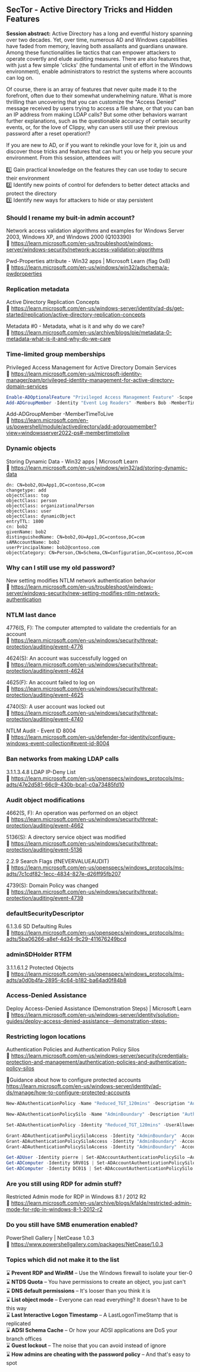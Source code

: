 ## SecTor - Active Directory Tricks and Hidden Features

**Session abstract:**
Active Directory has a long and eventful history spanning over two decades. Yet, over time, numerous AD and Windows capabilities have faded from memory, leaving both assailants and guardians unaware. Among these functionalities lie tactics that can empower attackers to operate covertly and elude auditing measures. There are also features that, with just a few simple 'clicks' (the fundamental unit of effort in the Windows environment), enable administrators to restrict the systems where accounts can log on.

Of course, there is an array of features that never quite made it to the forefront, often due to their somewhat underwhelming nature. What is more thrilling than uncovering that you can customize the "Access Denied" message received by users trying to access a file share, or that you can ban an IP address from making LDAP calls? But some other behaviors warrant further explanations, such as the questionable accuracy of certain security events, or, for the love of Clippy, why can users still use their previous password after a reset operation!?

If you are new to AD, or if you want to rekindle your love for it, join us and discover those tricks and features that can hurt you or help you secure your environment. From this session, attendees will:

1️⃣ Gain practical knowledge on the features they can use today to secure their environment   
2️⃣ Identify new points of control for defenders to better detect attacks and protect the directory   
3️⃣  Identify new ways for attackers to hide or stay persistent

### Should I rename my buit-in admin account?

Network access validation algorithms and examples for Windows Server 2003, Windows XP, and Windows 2000 (Q103390)   
🔗 https://learn.microsoft.com/en-us/troubleshoot/windows-server/windows-security/network-access-validation-algorithms

Pwd-Properties attribute - Win32 apps | Microsoft Learn  (flag 0x8)   
🔗 https://learn.microsoft.com/en-us/windows/win32/adschema/a-pwdproperties 


### Replication metadata

Active Directory Replication Concepts   
🔗 https://learn.microsoft.com/en-us/windows-server/identity/ad-ds/get-started/replication/active-directory-replication-concepts

Metadata #0 - Metadata, what is it and why do we care?   
🔗 https://learn.microsoft.com/en-us/archive/blogs/pie/metadata-0-metadata-what-is-it-and-why-do-we-care


### Time-limited group memberships

Privileged Access Management for Active Directory Domain Services   
🔗 https://learn.microsoft.com/en-us/microsoft-identity-manager/pam/privileged-identity-management-for-active-directory-domain-services

```PowerShell
Enable-ADOptionalFeature "Privileged Access Management Feature" -Scope ForestOrConfigurationSet  -Target contoso.com
Add-ADGroupMember -Identity "Event Log Readers" -Members Bob -MemberTimeToLive (New-TimeSpan -Minutes 45) 
```

Add-ADGroupMember -MemberTimeToLive    
🔗 https://learn.microsoft.com/en-us/powershell/module/activedirectory/add-adgroupmember?view=windowsserver2022-ps#-membertimetolive


### Dynamic objects 

Storing Dynamic Data - Win32 apps | Microsoft Learn   
🔗 https://learn.microsoft.com/en-us/windows/win32/ad/storing-dynamic-data 

```
dn: CN=bob2,OU=App1,DC=contoso,DC=com
changetype: add
objectClass: top
objectClass: person
objectClass: organizationalPerson
objectClass: user
objectClass: dynamicObject
entryTTL: 1800
cn: bob2
givenName: bob2
distinguishedName: CN=bob2,OU=App1,DC=contoso,DC=com
sAMAccountName: bob2
userPrincipalName: bob2@contoso.com
objectCategory: CN=Person,CN=Schema,CN=Configuration,DC=contoso,DC=com
```

### Why can I still use my old password?

New setting modifies NTLM network authentication behavior   
🔗 https://learn.microsoft.com/en-us/troubleshoot/windows-server/windows-security/new-setting-modifies-ntlm-network-authentication

### NTLM last dance

4776(S, F): The computer attempted to validate the credentials for an account      
🔗 https://learn.microsoft.com/en-us/windows/security/threat-protection/auditing/event-4776

4624(S): An account was successfully logged on   
🔗 https://learn.microsoft.com/en-us/windows/security/threat-protection/auditing/event-4624

4625(F): An account failed to log on   
🔗 https://learn.microsoft.com/en-us/windows/security/threat-protection/auditing/event-4625

4740(S): A user account was locked out   
🔗 https://learn.microsoft.com/en-us/windows/security/threat-protection/auditing/event-4740

NTLM Audit - Event ID 8004   
🔗 https://learn.microsoft.com/en-us/defender-for-identity/configure-windows-event-collection#event-id-8004

### Ban networks from making LDAP calls

3.1.1.3.4.8 LDAP IP-Deny List   
🔗 https://learn.microsoft.com/en-us/openspecs/windows_protocols/ms-adts/47e2d581-66c9-430b-bca1-c0a73485fd10


### Audit object modifications

4662(S, F): An operation was performed on an object   
🔗 https://learn.microsoft.com/en-us/windows/security/threat-protection/auditing/event-4662

5136(S): A directory service object was modified   
🔗 https://learn.microsoft.com/en-us/windows/security/threat-protection/auditing/event-5136

2.2.9 Search Flags  (fNEVERVALUEAUDIT)   
🔗 https://learn.microsoft.com/en-us/openspecs/windows_protocols/ms-adts/7c1cdf82-1ecc-4834-827e-d26ff95fb207

4739(S): Domain Policy was changed    
🔗 https://learn.microsoft.com/en-us/windows/security/threat-protection/auditing/event-4739


### defaultSecurityDescriptor

6.1.3.6 SD Defaulting Rules   
🔗 https://learn.microsoft.com/en-us/openspecs/windows_protocols/ms-adts/5ba06266-a8ef-4d34-9c29-411676249bcd

### adminSDHolder RTFM

3.1.1.6.1.2 Protected Objects   
🔗 https://learn.microsoft.com/en-us/openspecs/windows_protocols/ms-adts/a0d0b4fa-2895-4c64-b182-ba64ad0f84b8


### Access-Denied Assistance 

Deploy Access-Denied Assistance (Demonstration Steps) | Microsoft Learn   
🔗 https://learn.microsoft.com/en-us/windows-server/identity/solution-guides/deploy-access-denied-assistance--demonstration-steps-


### Restricting logon locations

Authentication Policies and Authentication Policy Silos   
🔗 https://learn.microsoft.com/en-us/windows-server/security/credentials-protection-and-management/authentication-policies-and-authentication-policy-silos   

🔗Guidance about how to configure protected accounts   
https://learn.microsoft.com/en-us/windows-server/identity/ad-ds/manage/how-to-configure-protected-accounts

```PowerShell
New-ADAuthenticationPolicy -Name "Reduced_TGT_120mins" -Description "Authentication policy to set 120 minutes Ticket Granting Ticket." -UserTGTLifetimeMins 120 -Enforce -ProtectedFromAccidentalDeletion $True

New-ADAuthenticationPolicySilo -Name "AdminBoundary" -Description "Authentication policy silo to control the scope of logon for administrators" -UserAuthenticationPolicy "Reduced_TGT_120mins" -ComputerAuthenticationPolicy "Reduced_TGT_120mins" -ServiceAuthenticationPolicy "Reduced_TGT_120mins" -Enforce -ProtectedFromAccidentalDeletion $True

Set-ADAuthenticationPolicy -Identity "Reduced_TGT_120mins" -UserAllowedToAuthenticateFrom 'O:SYG:SYD:(XA;OICI;CR;;;WD; (@USER.ad://ext/AuthenticationSilo == "AdminBoundary"))'

Grant-ADAuthenticationPolicySiloAccess -Identity "AdminBoundary" -Account "CN=Pierre,OU=_Admins,DC=contoso,DC=com"
Grant-ADAuthenticationPolicySiloAccess -Identity "AdminBoundary" -Account "CN=SRV01,CN=Computers,DC=contoso,DC=com"
Grant-ADAuthenticationPolicySiloAccess -Identity "AdminBoundary" -Account "CN=DC01,OU=Domain Controllers,DC=contoso,DC=com"

Get-ADUser -Identity pierre | Set-ADAccountAuthenticationPolicySilo –AuthenticationPolicySilo "AdminBoundary"
Get-ADComputer -Identity SRV01$ | Set-ADAccountAuthenticationPolicySilo –AuthenticationPolicySilo "AdminBoundary"
Get-ADComputer -Identity DC01$ | Set-ADAccountAuthenticationPolicySilo –AuthenticationPolicySilo "AdminBoundary"
```

### Are you still using RDP for admin stuff?

Restricted Admin mode for RDP in Windows 8.1 / 2012 R2   
🔗 https://learn.microsoft.com/en-us/archive/blogs/kfalde/restricted-admin-mode-for-rdp-in-windows-8-1-2012-r2


### Do you still have SMB enumeration enabled?

PowerShell Gallery | NetCease 1.0.3   
🔗 https://www.powershellgallery.com/packages/NetCease/1.0.3


### Topics which did not make it to the list

⌛ **Prevent RDP and WinRM** – Use the Windows firewall to isolate your tier-0   
⌛ **NTDS Quota** – You have permissions to create an object, you just can't   
⌛ **DNS default permissions** – It's looser than you think it is      
⌛ **List object mode** – Everyone can read everything? It doesn't have to be this way   
⌛ **Last Interactive Logon Timestamp** – A LastLogonTimeStamp that is replicated    
⌛ **ADSI Schema Cache** – Or how your ADSI applications are DoS your branch offices   
⌛ **Guest lockout** – The noise that you can avoid instead of ignore    
⌛ **How admins are cheating with the password policy** – And that's easy to spot   

